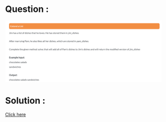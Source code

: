 # Question :
![extend an list](https://github.com/prabhu30/coding/blob/main/Edyst/Python%20-%20Intro%20to%20Advanced/03_Conditionals%20&%20Lists/67_extend%20a%20list/image.png)

# Solution :
[Click here](https://github.com/prabhu30/coding/blob/main/Edyst/Python%20-%20Intro%20to%20Advanced/03_Conditionals%20&%20Lists/67_extend%20a%20list/solution.py)
